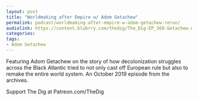 ```yaml
---
layout: post
title: "Worldmaking after Empire w/ Adom Getachew"
permalink: podcast/worldmaking-after-empire-w-adom-getachew-rerun/
audiolink: https://content.blubrry.com/thedig/The_Dig-EP_368-Getachew.mp3
categories:
tags:
- Adom Getachew
---
```

Featuring Adom Getachew on the story of how decolonization struggles across the Black Atlantic tried to not only cast off European rule but also to remake the entire world system. An October 2019 episode from the archives.

Support The Dig at Patreon.com/TheDig
